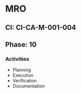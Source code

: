 # MRO

## CI: CI-CA-M-001-004
## Phase: 10

### Activities
- Planning
- Execution
- Verification
- Documentation
